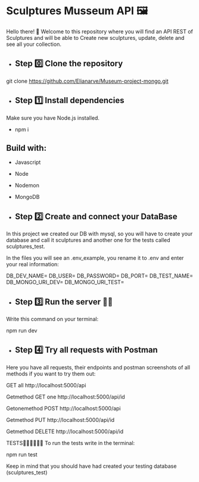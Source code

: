 # Sculptures Musseum API 🖼️

Hello there! 🤗 Welcome to this repository where you will find an API REST of Sculptures and will be able to Create new sculptures, update, delete and see all your collection.

- ## Step 0️⃣ Clone the repository

git clone https://github.com/Elianarve/Museum-project-mongo.git

- ## Step 1️⃣ Install dependencies
Make sure you have Node.js installed. 
- npm i

## Build with: 
- Javascript
- Node
- Nodemon
- MongoDB


- ## Step 2️⃣ Create and connect your DataBase

In this project we created our DB with mysql, so you will have to create your database and call it sculptures and another one for the tests called sculptures_test.

In the files you will see an .env_example, you rename it to .env and enter your real information:

DB_DEV_NAME=
DB_USER=
DB_PASSWORD=
DB_PORT=
DB_TEST_NAME=
DB_MONGO_URI_DEV=
DB_MONGO_URI_TEST=

- ## Step 3️⃣ Run the server 🚀🚀
Write this command on your terminal:

npm run dev 

- ## Step 4️⃣ Try all requests with Postman

Here you have all requests, their endpoints and postman screenshots of all methods if you want to try them out:

GET all http://localhost:5000/api 

Getmethod GET one http://localhost:5000/api/id

Getonemethod POST http://localhost:5000/api
 
Getmethod PUT http://localhost:5000/api/id

Getmethod DELETE http://localhost:5000/api/id

TESTS👨🏼‍🔬👩🏼‍🔬
To run the tests write in the terminal:

npm run test

Keep in mind that you should have had created your testing database (sculptures_test)
